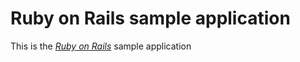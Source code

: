 # Ruby on Rails sample application

This is the [*Ruby on Rails*](https://rubyonrails.org/) sample application